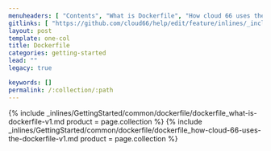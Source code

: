 ```yaml
---
menuheaders: [ "Contents", "What is Dockerfile", "How cloud 66 uses the Dockerfile" ]
gitlinks: [ "https://github.com/cloud66/help/edit/feature/inlines/_includes/_inlines/GettingStarted/common/dockerfile/dockerfile_contents-v1.md", "https://github.com/cloud66/help/edit/feature/inlines/_includes/_inlines/GettingStarted/common/dockerfile/dockerfile_what-is-dockerfile-v1.md", "https://github.com/cloud66/help/edit/feature/inlines/_includes/_inlines/GettingStarted/common/dockerfile/dockerfile_how-cloud-66-uses-the-dockerfile-v1.md" ]
layout: post
template: one-col
title: Dockerfile
categories: getting-started
lead: ""
legacy: true

keywords: []
permalink: /:collection/:path
---
```





<a name="2"></a>{% include _inlines/GettingStarted/common/dockerfile/dockerfile_what-is-dockerfile-v1.md  product = page.collection %}
<a name="3"></a>{% include _inlines/GettingStarted/common/dockerfile/dockerfile_how-cloud-66-uses-the-dockerfile-v1.md  product = page.collection %}